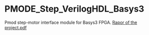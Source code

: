 # PMODE_Step_VerilogHDL_Basys3
Pmod step-motor interface module for Basys3 FPGA.
[Rapor of the project.pdf](https://github.com/Feanor1021/PMODE_Step_VerilogHDL_Basys3/files/10420679/Rapor.of.the.project.pdf)
